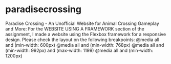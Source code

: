 # paradisecrossing
Paradise Crossing - An Unofficial Website for Animal Crossing Gameplay and More:
For the WEBSITE USING A FRAMEWORK section of the assignment, I made a website using the Flexbox framework for a responsive design. Please check the layout on the following breakpoints:
@media all and (min-width: 600px)
@media all and (min-width: 768px)
@media all and (min-width: 992px) and (max-width: 1199)
@media all and (min-width: 1200px)
